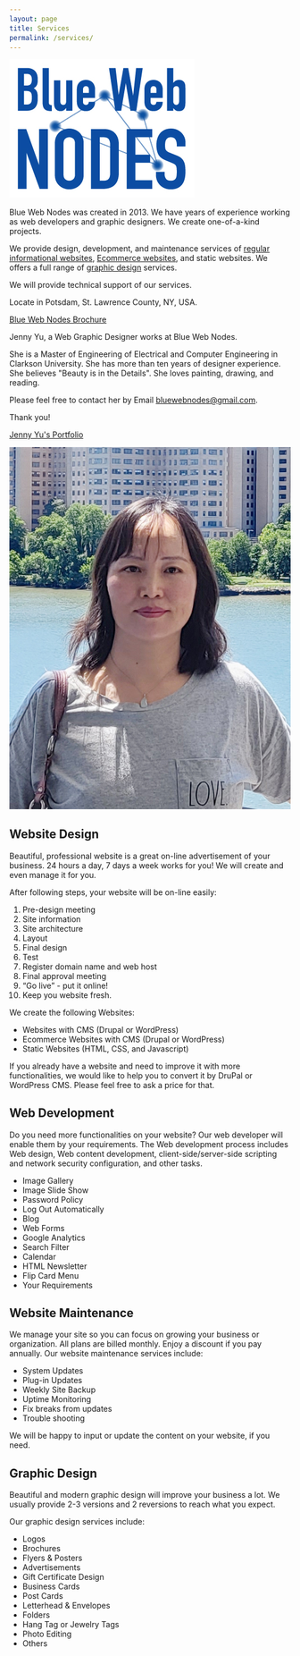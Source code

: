 ```yaml
---
layout: page
title: Services
permalink: /services/
---
```


<div class="gridlayoutsecond">
   <div class="containerfixed">
      <div class="row"> 
         <div class="col-md-3 col-lg-3" id="pagelayoutservice11">
            <p><a href="https://www.bluewebnodes.com"><img src="/images/blueWebNodesLogoFullColor.jpg" alt="Blue Web Nodes Logo"></a></p>
         </div>
         <div class="col-md-9 col-lg-9" id="pagelayoutservice11">
            <p>Blue Web Nodes was created in 2013. We have years of experience working as web developers and graphic designers. We create one-of-a-kind projects.</p>  
            <p>We provide design, development, and maintenance services of <a href="/regular-website-examples/">regular informational websites</a>, <a href="/ecommerce-website-examples/">Ecommerce websites</a>, and static websites. We offers a full range of <a href="/graphic-design-examples/">graphic design</a> services.</p>
            <p>We will provide technical support of our services.</p>  
            <p>Locate in Potsdam, St. Lawrence County, NY, USA.</p>
            <p class="downloadfile"><a href="/files/BlueWebNodesBrochure2022.pdf" target="_blank">Blue Web Nodes Brochure</a></p> 
         </div>       
      </div>
   </div>
</div>

<div class="gridlayoutfourth">
   <div class="containerfixed">
      <div class="row"> 
         <div class="col-md-9 col-lg-9" id="pagelayout11">
            <p>Jenny Yu, a Web Graphic Designer works at Blue Web Nodes.</p>
            <p>She is a Master of Engineering of Electrical and Computer Engineering in Clarkson University. She has more than ten years of designer experience. She believes "Beauty is in the Details". She loves painting, drawing, and reading.</p>
            <p>Please feel free to contact her by Email <a href="mailto: bluewebnodes@gmail.com">bluewebnodes@gmail.com</a>.</p>
            <p>Thank you!</p>
            <p class="downloadfile"><a href="/files/portfolioJenYu.pdf" target="_blank">Jenny Yu's Portfolio</a></p>  
         </div>       
         <div class="col-md-3 col-lg-3" id="pagelayout11">
            <p><img src="/images/JennyYuJuly102022.jpg" alt="Jenny Yu Image"></p>
         </div>
      </div>
   </div>
</div>

<div class="gridlayoutsecond">
   <div class="container-fluid">
      <div class="row"> 
         <div class="col-md-6 col-lg-6" id="pagelayout12">
            <h2>Website Design</h2>
            <p>Beautiful, professional website is a great on-line advertisement of your business. 24 hours a day, 7 days a week works for you! We will create and even manage it for you.</p>  
            <p>After following steps, your website will be on-line easily:</p>
            <ol>
            <li>Pre-design meeting</li>
            <li>Site information</li>
            <li>Site architecture</li>
            <li>Layout</li>
            <li>Final design</li>
            <li>Test</li>
            <li>Register domain name and web host</li>
            <li>Final approval meeting</li>
            <li>“Go live” - put it online!</li>
            <li>Keep you website fresh.</li>
            </ol>
            <p>We create the following Websites:</p>
            <ul>
            <li>Websites with CMS (Drupal or WordPress)</li>
            <li>Ecommerce Websites with CMS (Drupal or WordPress)</li>
            <li>Static Websites (HTML, CSS, and Javascript)</li>
            </ul>
            <p>If you already have a website and need to improve it with more functionalities, we would like to help you to convert it by DruPal or WordPress CMS. Please feel free to ask a price for that.</p>
         </div>
         <div class="col-md-6 col-lg-6" id="pagelayout11">
            <h2>Web Development</h2>
            <p>Do you need more functionalities on your website? Our web developer will enable them by your requirements. The Web development process includes Web design, Web content development, client-side/server-side scripting and network security configuration, and other tasks.</p>  
            <ul>
            <li>Image Gallery</li>
            <li>Image Slide Show</li>
            <li>Password Policy</li>
            <li>Log Out Automatically</li>
            <li>Blog</li>
            <li>Web Forms</li>
            <li>Google Analytics</li>
            <li>Search Filter</li>
            <li>Calendar</li>
            <li>HTML Newsletter</li>
            <li>Flip Card Menu</li>
            <li>Your Requirements</li>
            </ul>
         </div>       
      </div>
   </div>
</div>

<div class="gridlayoutsecond">
   <div class="container-fluid">
      <div class="row"> 
         <div class="col-md-6 col-lg-6" id="pagelayout11">
            <h2>Website Maintenance</h2>
            <p>We manage your site so you can focus on growing your business or organization. All plans are billed monthly. Enjoy a discount if you pay annually. Our website maintenance services include:</p>  
            <ul>
            <li>System Updates</li>
            <li>Plug-in Updates</li>
            <li>Weekly Site Backup</li>
            <li>Uptime Monitoring</li>
            <li>Fix breaks from updates</li>
            <li>Trouble shooting</li>
            </ul>
            <p>We will be happy to input or update the content on your website, if you need.</p>
         </div>
         <div class="col-md-6 col-lg-6" id="pagelayout12">
            <h2>Graphic Design</h2>
            <p>Beautiful and modern graphic design will improve your business a lot. We usually provide 2-3 versions and 2 reversions to reach what you expect.</p>  
            <p>Our graphic design services include:</p>
            <ul>
            <li>Logos</li>
            <li>Brochures</li>
            <li>Flyers &amp; Posters</li>
            <li>Advertisements</li>
            <li>Gift Certificate Design</li>
            <li>Business Cards</li>
            <li>Post Cards</li>
            <li>Letterhead & Envelopes</li>
            <li>Folders</li>
            <li>Hang Tag or Jewelry Tags</li>
            <li>Photo Editing</li>
            <li>Others</li>
            </ul>
          </div>       
      </div>
   </div>
</div>
